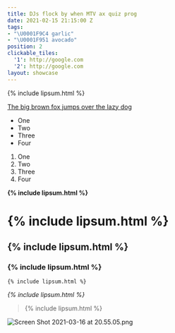 ```yaml
---
title: DJs flock by when MTV ax quiz prog
date: 2021-02-15 21:15:00 Z
tags:
- "\U0001F9C4 garlic"
- "\U0001F951 avocado"
position: 2
clickable_tiles:
  '1': http://google.com
  '2': http://google.com
layout: showcase
---
```


{% include lipsum.html %}

[The big brown fox jumps over the lazy dog](http://google.com)

* One
* Two
* Three
* Four

1. One
2. Two
3. Three
4. Four

**{% include lipsum.html %}**

# {% include lipsum.html %}

## {% include lipsum.html %}

### {% include lipsum.html %}

`{% include lipsum.html %}`

*{% include lipsum.html %}*

> {% include lipsum.html %}

![Screen Shot 2021-03-16 at 20.55.05.png](/uploads/Screen%20Shot%202021-03-16%20at%2020.55.05.png)